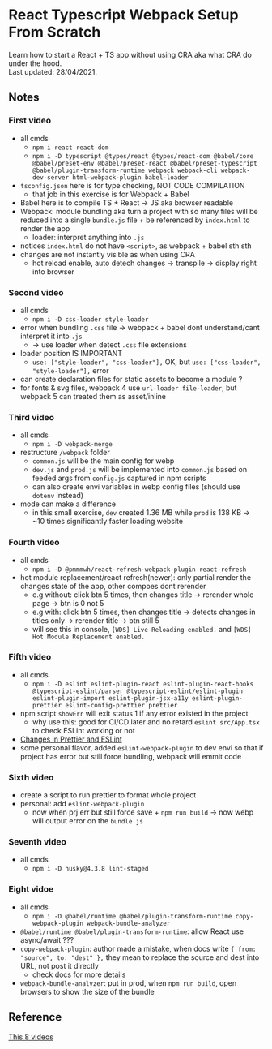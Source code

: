 # React Typescript Webpack Setup From Scratch

Learn how to start a React + TS app without using CRA aka what CRA do under the hood.\
Last updated: 28/04/2021.

## Notes

### First video

- all cmds
  - `npm i react react-dom`
  - `npm i -D typescript @types/react @types/react-dom @babel/core @babel/preset-env @babel/preset-react @babel/preset-typescript @babel/plugin-transform-runtime webpack webpack-cli webpack-dev-server html-webpack-plugin babel-loader`
- `tsconfig.json` here is for type checking, NOT CODE COMPILATION
  - that job in this exercise is for Webpack + Babel
- Babel here is to compile TS + React -> JS aka browser readable
- Webpack: module bundling aka turn a project with so many files will be reduced into a single `bundle.js` file + be referenced by `index.html` to render the app
  - loader: interpret anything into `.js`
- notices `index.html` do not have `<script>`, as webpack + babel sth sth
- changes are not instantly visible as when using CRA
  - hot reload enable, auto detech changes -> transpile -> display right into browser

### Second video

- all cmds
  - `npm i -D css-loader style-loader`
- error when bundling `.css` file -> webpack + babel dont understand/cant interpret it into `.js`
  - -> use loader when detect `.css` file extensions
- loader position IS IMPORTANT
  - `use: ["style-loader", "css-loader"],` OK, but `use: ["css-loader", "style-loader"],` error
- can create declaration files for static assets to become a module ?
- for fonts & svg files, webpack 4 use `url-loader file-loader`, but webpack 5 can treated them as asset/inline

### Third video

- all cmds
  - `npm i -D webpack-merge`
- restructure `/webpack` folder
  - `common.js` will be the main config for webp
  - `dev.js` and `prod.js` will be implemented into `common.js` based on feeded args from `config.js` captured in npm scripts
  - can also create envi variables in webp config files (should use `dotenv` instead)
- mode can make a difference
  - in this small exercise, `dev` created 1.36 MB while `prod` is 138 KB -> ~10 times significantly faster loading website

### Fourth video

- all cmds
  - `npm i -D @pmmmwh/react-refresh-webpack-plugin react-refresh`
- hot module replacement/react refresh(newer): only partial render the changes state of the app, other compoes dont rerender
  - e.g without: click btn 5 times, then changes title -> rerender whole page -> btn is 0 not 5
  - e.g with: click btn 5 times, then changes title -> detects changes in titles only -> rerender title -> btn still 5
  - will see this in console, `[WDS] Live Reloading enabled.` and `[WDS] Hot Module Replacement enabled.`

### Fifth video

- all cmds
  - `npm i -D eslint eslint-plugin-react eslint-plugin-react-hooks @typescript-eslint/parser @typescript-eslint/eslint-plugin eslint-plugin-import eslint-plugin-jsx-a11y eslint-plugin-prettier eslint-config-prettier prettier`
- npm script `showErr` will exit status 1 if any error existed in the project
  - why use this: good for CI/CD later and no retard `eslint src/App.tsx` to check ESLint working or not
- [Changes in Prettier and ESLint](https://github.com/prettier/eslint-config-prettier/blob/main/CHANGELOG.md#version-800-2021-02-21)
- some personal flavor, added `eslint-webpack-plugin` to dev envi so that if project has error but still force bundling, webpack will emmit code

### Sixth video

- create a script to run prettier to format whole project
- personal: add `eslint-webpack-plugin`
  - now when prj err but still force save + `npm run build` -> now webp will output error on the `bundle.js`

### Seventh video

- all cmds
  - `npm i -D husky@4.3.8 lint-staged`

### Eight vidoe

- all cmds
  - `npm i -D @babel/runtime @babel/plugin-transform-runtime copy-webpack-plugin webpack-bundle-analyzer`
- `@babel/runtime @babel/plugin-transform-runtime`: allow React use async/await ???
- `copy-webpack-plugin`: author made a mistake, when docs write `{ from: "source", to: "dest" },` they mean to replace the source and dest into URL, not post it directly
  - check [docs](https://www.npmjs.com/package/copy-webpack-plugin) for more details
- `webpack-bundle-analyzer`: put in prod, when `npm run build`, open browsers to show the size of the bundle

## Reference

[This 8 videos](https://www.youtube.com/watch?v=Elpu7CIuqjY&list=PLC3y8-rFHvwiWPS2RO3BKotLRfgg_8WEo)
